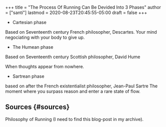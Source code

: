 +++
title = "The Process Of Running Can Be Devided Into 3 Phases"
author = ["santi"]
lastmod = 2020-08-23T20:45:55-05:00
draft = false
+++

-   Cartesian phase

Based on Seventeenth century French philosopher, Descartes.
Your mind negociating with your body to give up.

-   The Humean phase

Based on Seventeenth century Scottish philosopher, David Hume

When thoughts appear from nowhere.

-   Sartrean phase

based on after the French existentialist philosopher, Jean-Paul Sartre
The moment where you surpass reason and enter a rare state of flow.


## Sources {#sources}

Philosophy of Running (I need to find this blog-post in my archive).
